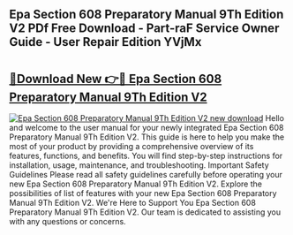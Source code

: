 ## Epa Section 608 Preparatory Manual 9Th Edition V2 PDf Free Download - Part-raF Service Owner Guide - User Repair Edition YVjMx

# <h2><a href="http://bc15644.oget.top/?id=Epa+Section+608+Preparatory+Manual+9Th+Edition+V2">🔗Download New 👉🔴 Epa Section 608 Preparatory Manual 9Th Edition V2</a></h2>

[![Epa Section 608 Preparatory Manual 9Th Edition V2 new download](https://i.imgur.com/5g1atiW.png)](http://bc15644.oget.top/?id=Epa+Section+608+Preparatory+Manual+9Th+Edition+V2)
Hello and welcome to the user manual for your newly integrated Epa Section 608 Preparatory Manual 9Th Edition V2. This guide is here to help you make the most of your product by providing a comprehensive overview of its features, functions, and benefits. You will find step-by-step instructions for installation, usage, maintenance, and troubleshooting. Important Safety Guidelines Please read all safety guidelines carefully before operating your new Epa Section 608 Preparatory Manual 9Th Edition V2. Explore the possibilities of list of features with your new Epa Section 608 Preparatory Manual 9Th Edition V2. We're Here to Support You Epa Section 608 Preparatory Manual 9Th Edition V2. Our team is dedicated to assisting you with any questions or concerns.
